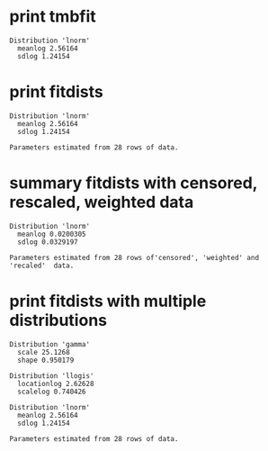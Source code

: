 # print tmbfit

    Distribution 'lnorm'
      meanlog 2.56164
      sdlog 1.24154
    

# print fitdists

    Distribution 'lnorm'
      meanlog 2.56164
      sdlog 1.24154
    
    Parameters estimated from 28 rows of data.

# summary fitdists with censored, rescaled, weighted data

    Distribution 'lnorm'
      meanlog 0.0200305
      sdlog 0.0329197
    
    Parameters estimated from 28 rows of'censored', 'weighted' and 'recaled'  data.

# print fitdists with multiple distributions

    Distribution 'gamma'
      scale 25.1268
      shape 0.950179
    
    Distribution 'llogis'
      locationlog 2.62628
      scalelog 0.740426
    
    Distribution 'lnorm'
      meanlog 2.56164
      sdlog 1.24154
    
    Parameters estimated from 28 rows of data.

